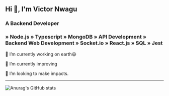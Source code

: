 ## Hi 👋, I'm Victor Nwagu

### A Backend Developer

### » Node.js  » Typescript  » MongoDB » API Development » Backend Web Development » Socket.io » React.js  » SQL  » Jest


<p>🔭 I’m currently working on earth😃</p>
<p>🌱 I’m currently improving</p>
<p>👯 I’m looking to make impacts.</p>
<hr />


<!-- [![Top Langs](https://github-readme-stats.vercel.app/api/top-langs/?username=nwaguvictor&layout=compact&theme=shades-of-purple)](https://github.com/anuraghazra/github-readme-stats)
<br />
-->
![Anurag's GitHub stats](https://github-readme-stats.vercel.app/api?username=nwaguvictor&show_icons=true&theme=shades-of-purple&count_private=true)






